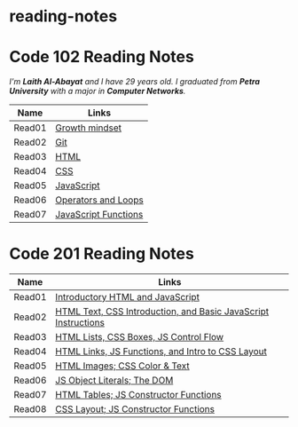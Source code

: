 # reading-notes
# Code 102 Reading Notes

_I'm **Laith Al-Abayat** and I have 29 years old.
I graduated from **Petra University** with a major in **Computer Networks**._

| Name       | Links |
| ----------- | ----------- |
| Read01      | [Growth mindset](https://laithabayat.github.io/reading-notes/Read01)       |
| Read02      | [Git](https://laithabayat.github.io/reading-notes/Read02)       |
| Read03      | [HTML](https://laithabayat.github.io/reading-notes/Read03)       |
| Read04      | [CSS](https://laithabayat.github.io/reading-notes/Read04)       |
| Read05     | [JavaScript](https://laithabayat.github.io/reading-notes/Read05)       |
| Read06     | [Operators and Loops](https://laithabayat.github.io/reading-notes/Read06)       |
| Read07     | [JavaScript Functions](https://laithabayat.github.io/reading-notes/Read06)   

# Code 201 Reading Notes

| Name       | Links |
| ----------- | ----------- |
| Read01      | [Introductory HTML and JavaScript](https://laithabayat.github.io/reading-notes/Read_01)       | 
| Read02      | [HTML Text, CSS Introduction, and Basic JavaScript Instructions](https://laithabayat.github.io/reading-notes/Read_02)       |
| Read03      | [HTML Lists, CSS Boxes, JS Control Flow](https://laithabayat.github.io/reading-notes/Read_03)       |
| Read04      | [HTML Links, JS Functions, and Intro to CSS Layout](https://laithabayat.github.io/reading-notes/Read_04)       |
| Read05      | [HTML Images; CSS Color & Text](https://laithabayat.github.io/reading-notes/Read_05)       |
| Read06      | [JS Object Literals; The DOM](https://laithabayat.github.io/reading-notes/Read_06)       |
| Read07      | [HTML Tables; JS Constructor Functions](https://laithabayat.github.io/reading-notes/Read_07)       |
| Read08      | [CSS Layout; JS Constructor Functions](https://laithabayat.github.io/reading-notes/Read_08)       |
